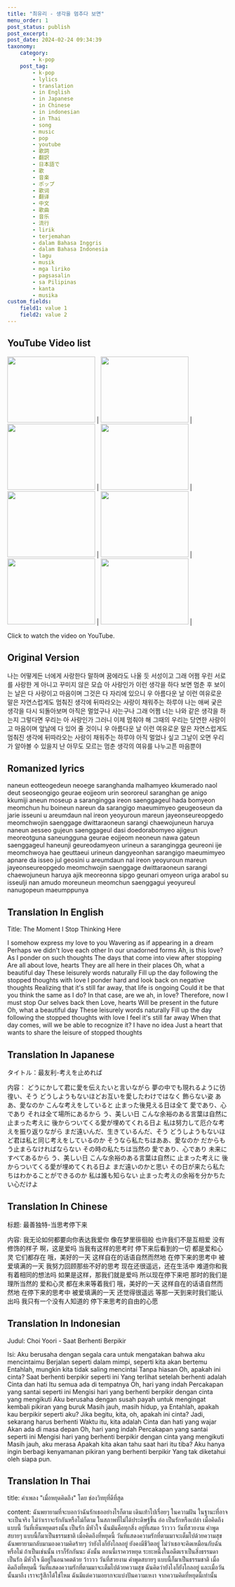 ```yaml
---
title: "최유리 - 생각을 멈추다 보면"
menu_order: 1
post_status: publish
post_excerpt: 
post_date: 2024-02-24 09:34:39
taxonomy:
    category:
        - k-pop
    post_tag:
        - k-pop
        - lylics
        - translation
        - in English
        - in Japanese
        - in Chinese
        - in indonesian
        - in Thai
        - song
        - music
        - pop
        - youtube
        - 歌詞
        - 翻訳
        - 日本語で
        - 歌
        - 音楽
        - ポップ
        - 歌词
        - 翻译
        - 中文
        - 歌曲
        - 音乐
        - 流行
        - lirik
        - terjemahan
        - dalam Bahasa Inggris
        - dalam Bahasa Indonesia
        - lagu
        - musik
        - mga liriko
        - pagsasalin
        - sa Pilipinas
        - kanta
        - musika
custom_fields:
    field1: value 1
    field2: value 2
---
```


## YouTube Video list
 [<img src='http://img.youtube.com/vi/jWYFI10cZfw/0.jpg' width='200' height='150'>](https://youtu.be/jWYFI10cZfw) | [<img src='http://img.youtube.com/vi/K2_MlooiTFE/0.jpg' width='200' height='150'>](https://youtu.be/K2_MlooiTFE) | [<img src='http://img.youtube.com/vi/sbiRiZKWUxI/0.jpg' width='200' height='150'>](https://youtu.be/sbiRiZKWUxI) | [<img src='http://img.youtube.com/vi/aZ59ksCL1YU/0.jpg' width='200' height='150'>](https://youtu.be/aZ59ksCL1YU) | [<img src='http://img.youtube.com/vi/XuzNpTUOKWQ/0.jpg' width='200' height='150'>](https://youtu.be/XuzNpTUOKWQ) |
 [<img src='http://img.youtube.com/vi/1d3swhaviIQ/0.jpg' width='200' height='150'>](https://youtu.be/1d3swhaviIQ) | [<img src='http://img.youtube.com/vi/gUawJQevVU8/0.jpg' width='200' height='150'>](https://youtu.be/gUawJQevVU8) | [<img src='http://img.youtube.com/vi/bg3uCp3hwJg/0.jpg' width='200' height='150'>](https://youtu.be/bg3uCp3hwJg) |

Click to watch the video on YouTube.
## Original Version
나는 어떻게든 너에게 사랑한다 말하며 
꿈에라도 나올 듯 서성이고 그래 
어쩜 우린 서로를 사랑한 게 아니고 
꾸미지 않은 모습 
아 사랑인가 
이런 생각을 하다 보면 
멈춘 후 보이는 날은 다 
사랑이고 마음이며 
그것은 다 자리에 있으니 
우 아름다운 날 
이런 여유로운 말은 자연스럽게도 
멈춰진 생각에 
뒤따라오는 사랑이 채워주는 하루야 
나는 애써 궂은 생각을 다시 되돌아보며 
아직은 멀었구나 사는구나 그래 
어쩜 너는 나와 같은 생각을 하는지 
그렇다면 우리는 아 사랑인가 
그러니 이제 멈춰야 해 
그때의 우리는 당연한 
사랑이고 마음이며 
앞날에 다 있어 줄 것이니 
우 아름다운 날 
이런 여유로운 말은 자연스럽게도 
멈춰진 생각에 
뒤따라오는 사랑이 채워주는 하루야 
아직 멀었나 싶고 
그날이 오면 우리가 알아볼 수 있을지 
난 아무도 모르는 
멈춘 생각의 여유를 나누고픈 마음뿐야 



## Romanized lyrics
naneun eotteogedeun neoege saranghanda malhamyeo 
kkumerado naol deut seoseongigo geurae 
eojjeom urin seororeul saranghan ge anigo 
kkumiji aneun moseup 
a sarangingga 
ireon saenggageul hada bomyeon 
meomchun hu boineun nareun da 
sarangigo maeumimyeo 
geugeoseun da jarie isseuni 
u areumdaun nal 
ireon yeoyuroun mareun jayeonseureopgedo 
meomchwojin saenggage 
dwittaraoneun sarangi chaewojuneun haruya 
naneun aesseo gujeun saenggageul dasi doedorabomyeo 
ajigeun meoreotguna saneungguna geurae 
eojjeom neoneun nawa gateun saenggageul haneunji 
geureodamyeon urineun a sarangingga 
geureoni ije meomchwoya hae 
geuttaeui urineun dangyeonhan 
sarangigo maeumimyeo 
apnare da isseo jul geosini 
u areumdaun nal 
ireon yeoyuroun mareun jayeonseureopgedo 
meomchwojin saenggage 
dwittaraoneun sarangi chaewojuneun haruya 
ajik meoreonna sipgo 
geunari omyeon uriga arabol su isseulji 
nan amudo moreuneun 
meomchun saenggagui yeoyureul nanugopeun maeumppunya 



## Translation In English
Title: The Moment I Stop Thinking Here

I somehow express my love to you 
Wavering as if appearing in a dream 
Perhaps we didn't love each other 
In our unadorned forms 
Ah, is this love? 
As I ponder on such thoughts 
The days that come into view after stopping 
Are all about love, hearts 
They are all here in their places 
Oh, what a beautiful day 
These leisurely words naturally 
Fill up the day following the stopped thoughts with love 
I ponder hard and look back on negative thoughts 
Realizing that it's still far away, that life is ongoing 
Could it be that you think the same as I do? 
In that case, are we ah, in love? 
Therefore, now I must stop 
Our selves back then 
Love, hearts 
Will be present in the future 
Oh, what a beautiful day 
These leisurely words naturally 
Fill up the day following the stopped thoughts with love 
I feel it's still far away 
When that day comes, will we be able to recognize it? 
I have no idea 
Just a heart that wants to share the leisure of stopped thoughts
## Translation In Japanese
タイトル：最友利-考えを止めれば

内容：
どうにかして君に愛を伝えたいと言いながら
夢の中でも現れるように彷徨い、そう
どうしようもないほどお互いを愛したわけではなく
飾らない姿
ああ、愛なのか
こんな考えをしていると
止まった後見える日は全て
愛であり、心であり
それは全て場所にあるから
う、美しい日
こんな余裕のある言葉は自然に
止まった考えに
後からついてくる愛が埋めてくれる日よ
私は努力して厄介な考えを振り返りながら
まだ遠いんだ、生きているんだ、そう
どうしようもないほど君は私と同じ考えをしているのか
そうなら私たちはああ、愛なのか
だからもう止まらなければならない
その時の私たちは当然の
愛であり、心であり
未来にすべてあるから
う、美しい日
こんな余裕のある言葉は自然に
止まった考えに
後からついてくる愛が埋めてくれる日よ
まだ遠いのかと思い
その日が来たら私たちはわかることができるのか
私は誰も知らない
止まった考えの余裕を分かちたい心だけよ
## Translation In Chinese
标题: 最善独特-当思考停下来

内容:
我无论如何都要向你表达我爱你
像在梦里徘徊般
也许我们不是互相爱
没有修饰的样子
啊，这是爱吗
当我有这样的思考时
停下来后看到的一切
都是爱和心灵
它们都存在
哦，美好的一天
这样自在的话语自然而然地
在停下来的思考中
被爱填满的一天
我努力回顾那些不好的思考
现在还很遥远，还在生活中
难道你和我有着相同的想法吗
如果是这样，那我们就是爱吗
所以现在停下来吧
那时的我们是理所当然的
爱和心灵
都在未来等着我们
哦，美好的一天
这样自在的话语自然而然地
在停下来的思考中
被爱填满的一天
还觉得很遥远
等那一天到来时我们能认出吗
我只有一个没有人知道的
停下来思考的自由的心愿
## Translation In Indonesian
Judul:
Choi Yoori - Saat Berhenti Berpikir

Isi:
Aku berusaha dengan segala cara untuk mengatakan bahwa aku mencintaimu
Berjalan seperti dalam mimpi, seperti kita akan bertemu
Entahlah, mungkin kita tidak saling mencintai
Tanpa hiasan
Oh, apakah ini cinta?
Saat berhenti berpikir seperti ini
Yang terlihat setelah berhenti adalah
Cinta dan hati
Itu semua ada di tempatnya
Oh, hari yang indah
Percakapan yang santai seperti ini
Mengisi hari yang berhenti berpikir dengan cinta yang mengikuti
Aku berusaha dengan susah payah untuk mengingat kembali pikiran yang buruk
Masih jauh, masih hidup, ya
Entahlah, apakah kau berpikir seperti aku?
Jika begitu, kita, oh, apakah ini cinta?
Jadi, sekarang harus berhenti
Waktu itu, kita adalah
Cinta dan hati yang wajar
Akan ada di masa depan
Oh, hari yang indah
Percakapan yang santai seperti ini
Mengisi hari yang berhenti berpikir dengan cinta yang mengikuti
Masih jauh, aku merasa
Apakah kita akan tahu saat hari itu tiba?
Aku hanya ingin berbagi kenyamanan pikiran yang berhenti berpikir
Yang tak diketahui oleh siapa pun.
## Translation In Thai
title: คำเพลง "เมื่อหยุดคิดถึง" โดย ช่องวิทยุที่ดีที่สุด

content: 
ฉันพยายามที่จะบอกว่าฉันรักเธออย่างไรก็ตาม
เดินเท้าไปเรื่อยๆ ในความฝัน ในฐานะที่อาจจะเป็นจริง
ไม่ว่าเราจะรักกันหรือไม่ก็ตาม
ในสภาพที่ไม่ได้ประดิษฐ์ขึ้น
อ๋อ เป็นรักหรือเปล่า
เมื่อคิดถึงแบบนี้
วันที่เห็นหยุดตรงนั้น
เป็นรัก มีหัวใจ นั่นมันคือทุกสิ่ง
อยู่ที่เสมอ
ว้าววว วันที่สวยงาม
คำพูดสบายๆ แบบนี้ก็มาเป็นธรรมชาติ
เมื่อคิดถึงที่หยุดนี้
วันที่แสดงความรักที่ตามมาจะเต็มไปด้วยความสุข
ฉันพยายามกลับมามองความคิดร้ายๆ
ว่ายังไงก็ยังไกลอยู่ ยังคงมีชีวิตอยู่
ไม่ว่าเธอจะคิดเหมือนกับฉันหรือไม่
ถ้าเป็นเช่นนั้น เราก็รักกันนะ
ดังนั้น ตอนนี้เราควรหยุด
ระยะหนึ่งในอดีตเราเป็นสิ่งธรรมดา
เป็นรัก มีหัวใจ มีอยู่ในอนาคตด้วย
ว้าววว วันที่สวยงาม
คำพูดสบายๆ แบบนี้ก็มาเป็นธรรมชาติ
เมื่อคิดถึงที่หยุดนี้
วันที่แสดงความรักที่ตามมาจะเต็มไปด้วยความสุข
ฉันคิดว่ายังไงก็ยังไกลอยู่
และเมื่อวันนั้นมาถึง เราจะรู้สึกได้ใช่ไหม
ฉันมีแต่ความอยากจะแบ่งปันความเหงา
จากความคิดที่หยุดนี้เท่านั้น

